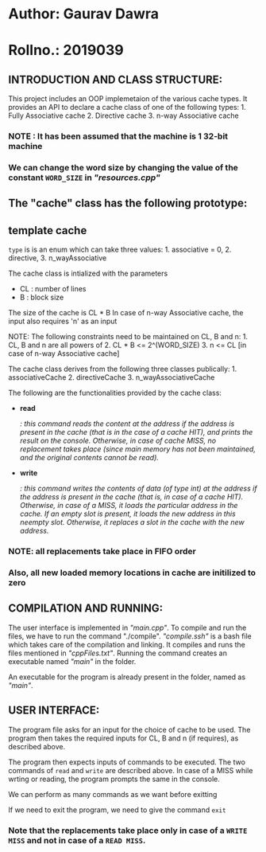# Author: Gaurav Dawra
# Rollno.: 2019039


## INTRODUCTION AND CLASS STRUCTURE:

This project includes an OOP implemetaion of the various cache types. 
It provides an API to declare a cache class of one of the following types:
    1. Fully Associative cache
    2. Directive cache
    3. n-way Associative cache 

### NOTE : It has been assumed that the machine is 1 32-bit machine
### We can change the word size by changing the value of the constant `WORD_SIZE` in _"resources.cpp"_

## The "cache" class has the following prototype:
##    template<type T> cache<T>

`type` is is an enum which can take three values:
    1. associative = 0,
    2. directive,
    3. n_wayAssociative

The cache class is intialized with the parameters 
 - CL : number of lines
 - B : block size

The size of the cache is CL * B
In case of n-way Associative cache, the input also requires 'n' as an input

NOTE: The following constraints need to be maintained on CL, B and n:
    1. CL, B and n are all powers of 
    2. CL * B <= 2^(WORD_SIZE)
    3. n <= CL [in case of n-way Associative cache]

The cache class derives from the following three classes publically:
    1. associativeCache
    2. directiveCache
    3. n_wayAssociativeCache

The following are the functionalities provided by the cache<T> class:

 - **read <address>** : this command reads the content at the address if the address is  present in the cache (that is in the case of a cache HIT), and prints the result on the console. Otherwise, in case of cache MISS, no replacement takes place (since main memory has not been maintained, and the original contents cannot be read).

 - **write <address> <data>** : this command writes the contents of data (of type int) at the address if the address is present in the cache (that is, in case of a cache HIT). Otherwise, in case of a MISS, it loads the particular address in the cache. If an empty slot is present, it loads the new address in this neempty slot. Otherwise, it replaces a slot in the cache with the new address.

### NOTE: all replacements take place in FIFO order
### Also, all new loaded memory locations in cache are initilized to zero

## COMPILATION AND RUNNING:

The user interface is implemented in _"main.cpp"_. To compile and run the files, we have to run the command "./compile". _"compile.ssh"_ is a bash file which takes care of the compilation and linking. It compiles and runs the files mentioned in _"cppFiles.txt"_. Running the command creates an executable named _"main"_ in the folder.

An executable for the program is already present in the folder, named as _"main"_.


## USER INTERFACE:

The program file asks for an input for the choice of cache to be used. The program then takes the required inputs for CL, B and n (if requires), as described above. 

The program then expects inputs of commands to be executed. The two commands of `read` and `write` are described above. In case of a MISS while wrting or reading, the program prompts the same in the console.

We can perform as many commands as we want before exitting

If we need to exit the program, we need to give the command `exit`

### Note that the replacements take place only in case of a `WRITE MISS` and not in case of a `READ MISS`.
